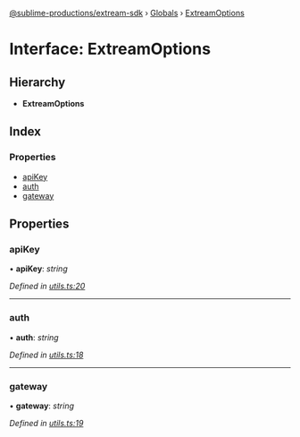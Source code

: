 [@sublime-productions/extream-sdk](../README.md) › [Globals](../globals.md) › [ExtreamOptions](extreamoptions.md)

# Interface: ExtreamOptions

## Hierarchy

* **ExtreamOptions**

## Index

### Properties

* [apiKey](extreamoptions.md#apikey)
* [auth](extreamoptions.md#auth)
* [gateway](extreamoptions.md#gateway)

## Properties

###  apiKey

• **apiKey**: *string*

*Defined in [utils.ts:20](https://github.com/Extream-SaaS/ex-sdk/blob/5d4ea6b/src/utils.ts#L20)*

___

###  auth

• **auth**: *string*

*Defined in [utils.ts:18](https://github.com/Extream-SaaS/ex-sdk/blob/5d4ea6b/src/utils.ts#L18)*

___

###  gateway

• **gateway**: *string*

*Defined in [utils.ts:19](https://github.com/Extream-SaaS/ex-sdk/blob/5d4ea6b/src/utils.ts#L19)*

